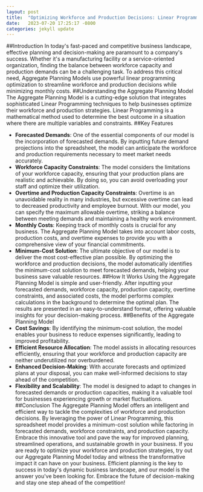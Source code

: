 ```yaml
---
layout: post
title:  "Optimizing Workforce and Production Decisions: Linear Programming Aggregate Planning Spreadsheet Model"
date:   2023-07-20 17:25:17 -0800
categories: jekyll update
---
```

##Introduction
In today's fast-paced and competitive business landscape, effective planning and decision-making are paramount to a company's success. Whether it's a manufacturing facility or a service-oriented organization, finding the balance between workforce capacity and production demands can be a challenging task. To address this critical need, Aggregate Planning Models use powerful linear programming optimization to streamline workforce and production decisions while minimizing monthly costs.
##Understanding the Aggregate Planning Model
The Aggregate Planning Model is a cutting-edge solution that integrates sophisticated Linear Programming techniques to help businesses optimize their workforce and production strategies. Linear Programming is a mathematical method used to determine the best outcome in a situation where there are multiple variables and constraints.
##Key Features
-	**Forecasted Demands**: One of the essential components of our model is the incorporation of forecasted demands. By inputting future demand projections into the spreadsheet, the model can anticipate the workforce and production requirements necessary to meet market needs accurately.
-	**Workforce Capacity Constraints**: The model considers the limitations of your workforce capacity, ensuring that your production plans are realistic and achievable. By doing so, you can avoid overloading your staff and optimize their utilization.
-	**Overtime and Production Capacity Constraints**: Overtime is an unavoidable reality in many industries, but excessive overtime can lead to decreased productivity and employee burnout. With our model, you can specify the maximum allowable overtime, striking a balance between meeting demands and maintaining a healthy work environment.
-	**Monthly Costs**: Keeping track of monthly costs is crucial for any business. The Aggregate Planning Model takes into account labor costs, production costs, and overtime expenses to provide you with a comprehensive view of your financial commitments.
-	**Minimum-Cost Solution**: The ultimate objective of our model is to deliver the most cost-effective plan possible. By optimizing the workforce and production decisions, the model automatically identifies the minimum-cost solution to meet forecasted demands, helping your business save valuable resources.
##How It Works
Using the Aggregate Planning Model is simple and user-friendly. After inputting your forecasted demands, workforce capacity, production capacity, overtime constraints, and associated costs, the model performs complex calculations in the background to determine the optimal plan. The results are presented in an easy-to-understand format, offering valuable insights for your decision-making process.
##Benefits of the Aggregate Planning Model
-	**Cost Savings**: By identifying the minimum-cost solution, the model enables your business to reduce expenses significantly, leading to improved profitability.
-	**Efficient Resource Allocation**: The model assists in allocating resources efficiently, ensuring that your workforce and production capacity are neither underutilized nor overburdened.
-	**Enhanced Decision-Making**: With accurate forecasts and optimized plans at your disposal, you can make well-informed decisions to stay ahead of the competition.
-	**Flexibility and Scalability**: The model is designed to adapt to changes in forecasted demands or production capacities, making it a valuable tool for businesses experiencing growth or market fluctuations.
##Conclusion
The Aggregate Planning Model offers an intelligent and efficient way to tackle the complexities of workforce and production decisions. By leveraging the power of Linear Programming, this spreadsheet model provides a minimum-cost solution while factoring in forecasted demands, workforce constraints, and production capacity. Embrace this innovative tool and pave the way for improved planning, streamlined operations, and sustainable growth in your business.
If you are ready to optimize your workforce and production strategies, try out our Aggregate Planning Model today and witness the transformative impact it can have on your business. Efficient planning is the key to success in today's dynamic business landscape, and our model is the answer you've been looking for. Embrace the future of decision-making and stay one step ahead of the competition!

 
